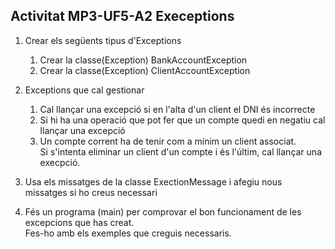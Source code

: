 ## Activitat MP3-UF5-A2 Execeptions

1. Crear els següents tipus d'Exceptions
   1. Crear la classe(Exception) BankAccountException
   2. Crear la classe(Exception) ClientAccountException

2. Exceptions que cal gestionar
   1. Cal llançar una excepció si en l'alta d'un client el DNI és incorrecte
   2. Si hi ha una operació que pot fer que un compte quedi en negatiu cal llançar una excepció
   3. Un compte corrent ha de tenir com a mínim un client associat.   
      Si s'intenta eliminar un client d'un compte i és l'últim, cal llançar una execpció.

3. Usa els missatges de la classe ExectionMessage i afegiu nous missatges si ho creus necessari

4. Fés un programa (main) per comprovar el bon funcionament de les excepcions que has creat.  
   Fes-ho amb els exemples que creguis necessaris.